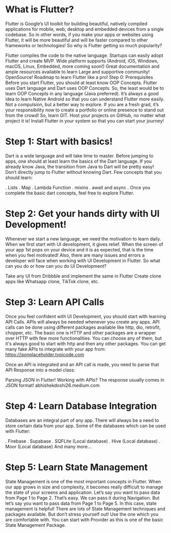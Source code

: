 # What is Flutter?
Flutter is Google’s UI toolkit for building beautiful, natively compiled applications for mobile, web, desktop and embedded devices from a single codebase. So in other words, if you make your apps or websites using Flutter, it will be more beautiful and will be faster compared to other frameworks or technologies! So why is Flutter getting so much popularity?

Flutter compiles the code to the native language.
Startups can easily adopt Flutter and create MVP.
Wide platform supports (Android, iOS, Windows, macOS, Linux, Embedded, more coming soon!)
Great documentation and ample resources available to learn
Large and supportive community!
OpenSource!
Roadmap to learn Flutter like a pro!
Step 0: Prerequisites
Before you start Flutter, you should at least know OOP Concepts. Flutter uses Dart language and Dart uses OOP Concepts. So, the least would be to learn OOP Concepts in any language (Java preferred). It’s always a good idea to learn Native Android so that you can understand Flutter more easily. Not a compulsion, but a better way to explore. If you are a fresh grad, it’s your responsibility now to create a portfolio or online presence to stand out from the crowd! So, learn GIT. Host your projects on GitHub, no matter what project it is! Install Flutter in your system so that you can start your journey!

# Step 1: Start with basics!
Dart is a wide language and will take time to master. Before jumping to apps, one should at least learn the basics of the Dart language. If you already know Java, the transition from Java to Dart will be pretty easy! Don’t directly jump to Flutter without knowing Dart. Few concepts that you should learn:

. Lists
. Map
. Lambda Function
. mixins
. await and async
. Once you complete the basic dart concepts, feel free to explore Flutter.

# Step 2: Get your hands dirty with UI Development!
Whenever we start a new language, we need the motivation to learn daily. When we first start with UI development, it gives relief. When the screen of your app 1st pops on your device and it is as expected, that is the time when you feel motivated! Also, there are many issues and errors a developer will face when working with UI Development in Flutter. So what can you do or how can you do UI Development?

Take any UI from Dribbble and implement the same in Flutter
Create clone apps like Whatsapp clone, TikTok clone, etc.
# Step 3: Learn API Calls
Once you feel confident with UI Development, you should start with learning API Calls. APIs will always be needed whenever you create any apps. API calls can be done using different packages available like http, dio, retrofit, chopper, etc. The basic one is HTTP and other packages are a wrapper over HTTP with few more functionalities. You can choose any of them, but it's always good to start with http and then any other packages. You can get many fake APIs to integrate with your app from: https://jsonplaceholder.typicode.com

Once an API is integrated and an API call is made, you need to parse that API Response into a model class:

Parsing JSON in Flutter!
Working with APIs? The response usually comes in JSON format!
abhishekdoshi26.medium.com

# Step 4: Learn Database Integration
Databases are an integral part of any app. There will always be a need to store certain data from your app. Some of the databases which can be used with Flutter:

. Firebase
. Supabase
. SQFLite (Local database)
. Hive (Local database)
. Moor (Local database)
  And many more…
# Step 5: Learn State Management
State Management is one of the most important concepts in Flutter. When our app grows in size and complexity, it becomes really difficult to manage the state of your screens and application. Let’s say you want to pass data from Page 1 to Page 2. That’s easy. We can pass it during Navigation. But let’s say you want to pass data from Page 1 to Page 5. In this case, state management is helpful! There are lots of State Management techniques and packages available. But don’t stress yourself out! Use the one which you are comfortable with. You can start with Provider as this is one of the basic State Management Package.

